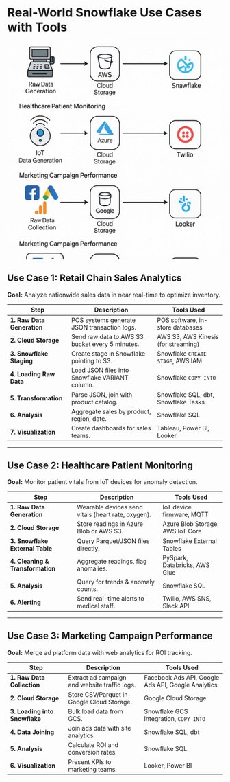 # Real-World Snowflake Use Cases with Tools

![Use-cases](img-usecase.png)


## Use Case 1: Retail Chain Sales Analytics
**Goal:** Analyze nationwide sales data in near real-time to optimize inventory.

| Step | Description | Tools Used |
|------|-------------|------------|
| **1. Raw Data Generation** | POS systems generate JSON transaction logs. | POS software, in-store databases |
| **2. Cloud Storage** | Send raw data to AWS S3 bucket every 5 minutes. | AWS S3, AWS Kinesis (for streaming) |
| **3. Snowflake Staging** | Create stage in Snowflake pointing to S3. | Snowflake `CREATE STAGE`, AWS IAM |
| **4. Loading Raw Data** | Load JSON files into Snowflake VARIANT column. | Snowflake `COPY INTO` |
| **5. Transformation** | Parse JSON, join with product catalog. | Snowflake SQL, dbt, Snowflake Tasks |
| **6. Analysis** | Aggregate sales by product, region, date. | Snowflake SQL |
| **7. Visualization** | Create dashboards for sales teams. | Tableau, Power BI, Looker |

---

## Use Case 2: Healthcare Patient Monitoring
**Goal:** Monitor patient vitals from IoT devices for anomaly detection.

| Step | Description | Tools Used |
|------|-------------|------------|
| **1. Raw Data Generation** | Wearable devices send vitals (heart rate, oxygen). | IoT device firmware, MQTT |
| **2. Cloud Storage** | Store readings in Azure Blob or AWS S3. | Azure Blob Storage, AWS IoT Core |
| **3. Snowflake External Table** | Query Parquet/JSON files directly. | Snowflake External Tables |
| **4. Cleaning & Transformation** | Aggregate readings, flag anomalies. | PySpark, Databricks, AWS Glue |
| **5. Analysis** | Query for trends & anomaly counts. | Snowflake SQL |
| **6. Alerting** | Send real-time alerts to medical staff. | Twilio, AWS SNS, Slack API |

---

## Use Case 3: Marketing Campaign Performance
**Goal:** Merge ad platform data with web analytics for ROI tracking.

| Step | Description | Tools Used |
|------|-------------|------------|
| **1. Raw Data Collection** | Extract ad campaign and website traffic logs. | Facebook Ads API, Google Ads API, Google Analytics |
| **2. Cloud Storage** | Store CSV/Parquet in Google Cloud Storage. | Google Cloud Storage |
| **3. Loading into Snowflake** | Bulk load data from GCS. | Snowflake GCS Integration, `COPY INTO` |
| **4. Data Joining** | Join ads data with site analytics. | Snowflake SQL, dbt |
| **5. Analysis** | Calculate ROI and conversion rates. | Snowflake SQL |
| **6. Visualization** | Present KPIs to marketing teams. | Looker, Power BI |
